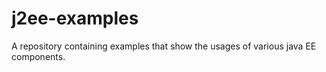 # j2ee-examples
A repository containing examples that show the usages of various java EE components.
